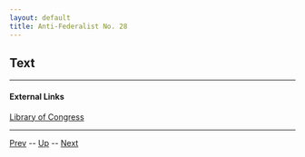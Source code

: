 ```yaml
---
layout: default
title: Anti-Federalist No. 28
---
```


## Text

---
#### External Links
[Library of Congress]()

---

[Prev](27.md) -- [Up](README.md) -- [Next](29.md)
